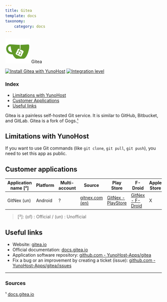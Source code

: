 ```yaml
---
title: Gitea
template: docs
taxonomy:
    category: docs
---
```


<img src="/images/gitea_logo.png" width="80px" alt="Gitea's logo"> Gitea

[![Install Gitea with YunoHost](https://install-app.yunohost.org/install-with-yunohost.png)](https://install-app.yunohost.org/?app=gitea) [![Integration level](https://dash.yunohost.org/integration/gitea.svg)](https://dash.yunohost.org/appci/app/gitea)

### Index

- [Limitations with YunoHost](#limitations-with-yunohost)
- [Customer Applications](#customer-applications)
- [Useful links](#useful-links)

Gitea is a painless self-hosted Git service. It is similar to GitHub, Bitbucket, and GitLab. Gitea is a fork of Gogs.[¹](#sources)

## Limitations with YunoHost

If you want to use Git commands (like `git clone`, `git pull`, `git push`), you need to set this app as public.

## Customer applications

| Application name [²] | Platform | Multi-account |Source | Play Store | F-Droid | Apple Store |
|----------------------|----------|---------------|-------|------------|---------|-------------|
| GitNex (un) | Android | ? | [gitnex.com (en)](https://gitnex.com/) | [GitNex - PlayStore](https://play.google.com/store/apps/details?id=org.mian.gitnex) | [GitNex - F-Droid](https://f-droid.org/fr/packages/org.mian.gitnex/) | X |

> [²]: (of) : Official / (un) : Unofficial

## Useful links

+ Website: [gitea.io](https://gitea.io/en-us/)
+ Official documentation: [docs.gitea.io](https://docs.gitea.io/en-us/)
+ Application software repository: [github.com - YunoHost-Apps/gitea](https://github.com/YunoHost-Apps/gitea_ynh)
+ Fix a bug or an improvement by creating a ticket (issue): [github.com - YunoHost-Apps/gitea/issues](https://github.com/YunoHost-Apps/gitea_ynh/issues)

------

### Sources

¹ [docs.gitea.io](https://docs.gitea.io/en-us/)
